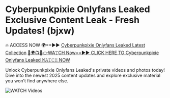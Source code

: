 # Cyberpunkpixie Onlyfans Leaked Exclusive Content Leak - Fresh Updates! (bjxw)

🔥 ACCESS NOW 🌍==►► <a href="https://tinyurl.com/3fjeunct" rel="nofollow">Cyberpunkpixie Onlyfans Leaked Latest Collection</a></h3>
[🔴🌍📺📱👉WA𝚃CH Now==►► CLICK HERE TO Cyberpunkpixie Onlyfans Leaked 𝚆𝙰𝚃𝙲𝙷 NOW](https://tinyurl.com/3fjeunct)

Unlock Cyberpunkpixie Onlyfans Leaked's private videos and photos today! Dive into the newest 2025 content updates and explore exclusive material you won’t find anywhere else.


<a href="https://tinyurl.com/3fjeunct" rel="nofollow" data-target="animated-image.originalLink"><img src="https://camo.githubusercontent.com/8a4f000d20f83aca3bf7ec5f350d767afa0574a8a352519fd8cfa583a6f93a33/68747470733a2f2f692e696d6775722e636f6d2f644a486b345a712e676966" alt="WATCH Videos" data-canonical-src="https://i.imgur.com/dJHk4Zq.gif" style="max-width: 100%; display: inline-block;" data-target="animated-image.originalImage"></a>
